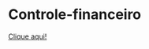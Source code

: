# Controle-financeiro

<a href="https://climacobnu.github.io/Controle-financeiro/" rel="noopener noreferrer" target="_blank">Clique aqui!</a>
